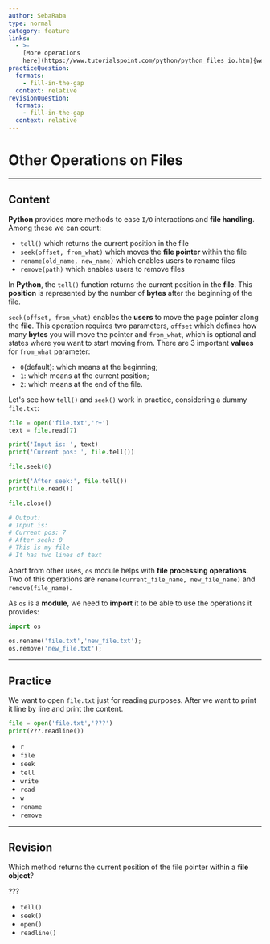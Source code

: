 ```yaml
---
author: SebaRaba
type: normal
category: feature
links:
  - >-
    [More operations
    here](https://www.tutorialspoint.com/python/python_files_io.htm){website}
practiceQuestion:
  formats:
    - fill-in-the-gap
  context: relative
revisionQuestion:
  formats:
    - fill-in-the-gap
  context: relative
---
```


# Other Operations on Files


---

## Content

**Python** provides more methods to ease `I/O` interactions and **file handling**. Among these we can count:

- `tell()` which returns the current position in the file
- `seek(offset, from_what)` which moves the **file pointer** within the file
- `rename(old_name, new_name)` which enables users to rename files
- `remove(path)` which enables users to remove files

In **Python**, the `tell()` function returns the current position in the **file**. This **position** is represented by the number of **bytes** after the beginning of the file.

`seek(offset, from_what)` enables the **users** to move the page pointer along the **file**. This operation requires two parameters, `offset` which defines how many **bytes** you will move the pointer and `from_what`, which is optional and states where you want to start moving from. There are 3 important **values** for `from_what` parameter:

- `0`(default): which means at the beginning;
- `1`: which means at the current position;
- `2`: which means at the end of the file.

Let's see how `tell()` and `seek()` work in practice, considering a dummy `file.txt`:

```python
file = open('file.txt','r+')
text = file.read(7)

print('Input is: ', text)
print('Current pos: ', file.tell())

file.seek(0)

print('After seek:', file.tell())
print(file.read())

file.close()

# Output:
# Input is:
# Current pos: 7
# After seek: 0
# This is my file
# It has two lines of text
```

Apart from other uses, `os` module helps with **file processing operations**. Two of this operations are
`rename(current_file_name, new_file_name)` and `remove(file_name)`.

As `os` is a **module**, we need to **import** it to be able to use the operations it provides:

```python
import os

os.rename('file.txt','new_file.txt');
os.remove('new_file.txt');
```

---

## Practice

We want to open `file.txt` just for reading purposes. After we want to print it line by line and print the content.

```py
file = open('file.txt','???')
print(???.readline())
```

- `r`
- `file`
- `seek`
- `tell`
- `write`
- `read`
- `w`
- `rename`
- `remove`


---

## Revision

Which method returns the current position of the file pointer within a **file object**?

???

- `tell()`
- `seek()`
- `open()`
- `readline()`
 
